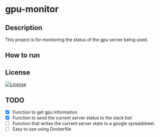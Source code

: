 # gpu-monitor

## Description

This project is for monitoring the status of the gpu server being used.

## How to run

## License

[![License](https://img.shields.io/badge/License-Apache%202.0-blue.svg)](https://opensource.org/licenses/Apache-2.0)

## TODO

* [x] Function to get gpu information
* [x] Function to send the current server status to the slack bot
* [ ] Function that writes the current server state to a google spreadsheet.
* [ ] Easy to use using Dockerfile